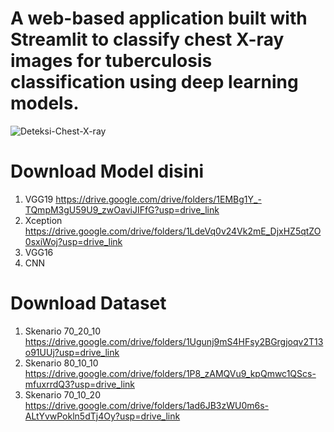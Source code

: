 # A web-based application built with Streamlit to classify chest X-ray images for tuberculosis classification using deep learning models.
![Deteksi-Chest-X-ray](https://github.com/user-attachments/assets/8fbc3b7b-416b-4ad3-8f7f-036dbe40dafd)

# Download Model disini
1. VGG19 https://drive.google.com/drive/folders/1EMBg1Y_-TQmpM3gU59U9_zwOaviJIFfG?usp=drive_link
2. Xception https://drive.google.com/drive/folders/1LdeVq0v24Vk2mE_DjxHZ5qtZO0sxiWoj?usp=drive_link 
3. VGG16
4. CNN
# Download Dataset
1. Skenario 70_20_10 https://drive.google.com/drive/folders/1Ugunj9mS4HFsy2BGrgjoqv2T13o91UUj?usp=drive_link
2. Skenario 80_10_10 https://drive.google.com/drive/folders/1P8_zAMQVu9_kpQmwc1QScs-mfuxrrdQ3?usp=drive_link
3. Skenario 70_10_20 https://drive.google.com/drive/folders/1ad6JB3zWU0m6s-ALtYvwPokln5dTj4Oy?usp=drive_link
